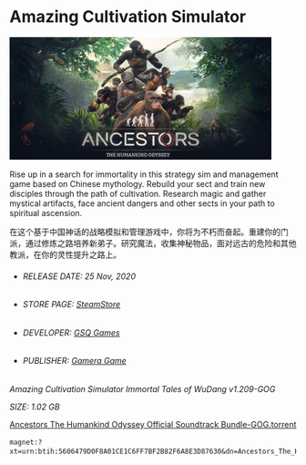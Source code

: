 # Amazing Cultivation Simulator

![](/Ancestors:%20The%20Humankind%20Odyssey/image/header.jpg)

Rise up in a search for immortality in this strategy sim and management game based on Chinese mythology. Rebuild your sect and train new disciples through the path of cultivation. Research magic and gather mystical artifacts, face ancient dangers and other sects in your path to spiritual ascension.

在这个基于中国神话的战略模拟和管理游戏中，你将为不朽而奋起。重建你的门派，通过修炼之路培养新弟子。研究魔法，收集神秘物品，面对远古的危险和其他教派，在你的灵性提升之路上。

- ###### RELEASE DATE: 25 Nov, 2020

- ###### STORE PAGE: [SteamStore](https://store.steampowered.com/app/955900/Amazing_Cultivation_Simulator/?l=english&curator_clanid=29227165)

- ###### DEVELOPER: [GSQ Games](https://store.steampowered.com/developer/gameragame?snr=1_5_9__2000)

- ###### PUBLISHER: [Gamera Game](https://store.steampowered.com/publisher/gameragame?snr=1_5_9__2000)

*Amazing Cultivation Simulator Immortal Tales of WuDang v1.209-GOG*

*SIZE: 1.02 GB*

[Ancestors The Humankind Odyssey Official Soundtrack Bundle-GOG.torrent](magnet:?xt=urn:btih:5606479D0F8A01CE1C6FF7BF2B82F6A8E3D87630&dn=Ancestors_The_Humankind_Odyssey_1.4.1_%2842805%29_win_gog)
```
magnet:?xt=urn:btih:5606479D0F8A01CE1C6FF7BF2B82F6A8E3D87630&dn=Ancestors_The_Humankind_Odyssey_1.4.1_%2842805%29_win_gog
```
